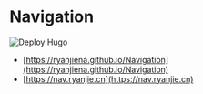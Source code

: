 # Navigation

![Deploy Hugo](https://github.com/Ryanjiena/Navigation/workflows/Deploy%20Hugo/badge.svg)

- [https://ryanjiena.github.io/Navigation](https://ryanjiena.github.io/Navigation)
- [https://nav.ryanjie.cn](https://nav.ryanjie.cn)
